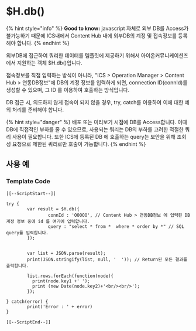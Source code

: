# $H.db()

{% hint style="info" %}
**Good to know:** javascript 자체로 외부 DB를 Access가 불가능하기 때문에 ICS내에서 Content Hub 내에 외부DB의 계정 및 접속정보를 등록해야 합니다.
{% endhint %}

외부DB에 접근하여 쿼리한 데이터를 템플릿에 제공하기 위해서 아이온커뮤니케이션즈에서 지원하는 객체 $H.db()입니다.&#x20;

접속정보를 직접 입력하는 방식이 아니라, "ICS > Operation Manager > Content Hub > 연동DB정보"에 DB의 계정 정보를 입력하게 되면, connection ID(connId)를 생성할 수 있으며, 그 ID 를 이용하여 호출하는 방식입니다.

DB 접근 시, 의도하지 않게 접속이 되지 않을 경우, try, catch를 이용하여 이에 대한 예외 처리를 준비해야 합니다.

{% hint style="danger" %}
배포 또는 미리보기 시점에 DB를 Access합니다. 이때 DB에 직접적인 부하를 줄 수 있으므로, 사용되는 쿼리는 DB의 부하를 고려한 적절한 쿼리 사용이 필요합니다. 또한 ICS에 등록된 DB 에 호출하는 query는 보안을 위해 조회성 요청으로 제한된 쿼리로만 호출이 가능합니다.&#x20;
{% endhint %}

## 사용 예&#x20;

### Template Code

```
[[--ScriptStart--]]

try {
        var result = $H.db({
                connId : 'OOOOO', // Content Hub > 연동DB정보 에 입력된 DB계정 정보 중에 id 를 여기에 입력합니다.
                query : "select * from *  where * order by *" // SQL query를 입력합니다.
        });
        

        var list = JSON.parse(result);
        print(JSON.stringify(list, null, '  ')); // Return된 모든 결과를 출력합니다.
        
        list.rows.forEach(function(node){
          print(node.key1 +' ');
          print (new Date(node.key2)+'<br/><br/>');
        });

} catch(error) {
        print('Error : ' + error)
}

[[--ScriptEnd--]]
```


